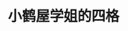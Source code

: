 ---
logo: images/official_comic/小鹤屋学姐的四格.jpg
title: 小鹤屋学姐的四格
subTitle: 衍生搞笑四格漫画，在作者的个人网站上进行不定期连载，已出一卷单行本

category: 官方漫画

hasResource: true
downloadList:
  - intro: jpg
    size: 14.4MB
    link: 
  - intro: mobi
    size: 21MB
    link: 
  - intro: epub
    size: 26MB
    link: 
  - intro: 云盘 提取码:wzxw
    size: 
    link: https://pan.baidu.com/s/1PD_oSGugyt_etibqMS7r8A

downloadContent: |
  小鹤屋学姐是由《凉宫春日的忧郁》衍生的搞笑四格漫画，以鹤屋学姐为原型创作，在作者的个人网站上进行不定期连载。
---